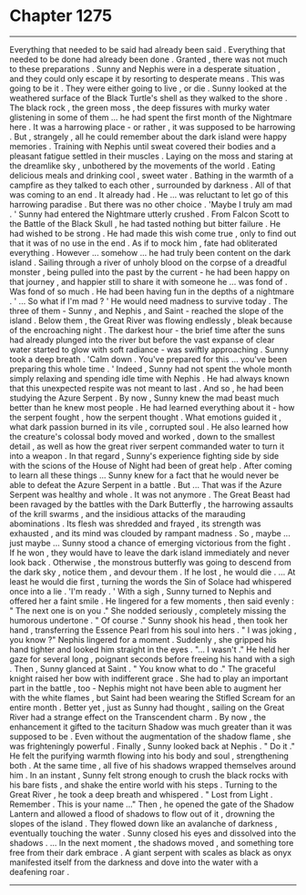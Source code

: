 
# Chapter 1275


---

Everything that needed to be said had already been said . Everything that needed to be done had already been done . Granted , there was not much to these preparations . Sunny and Nephis were in a desperate situation , and they could only escape it by resorting to desperate means . This was going to be it . They were either going to live , or die .
Sunny looked at the weathered surface of the Black Turtle's shell as they walked to the shore . The black rock , the green moss , the deep fissures with murky water glistening in some of them ... he had spent the first month of the Nightmare here .
It was a harrowing place - or rather , it was supposed to be harrowing . But , strangely , all he could remember about the dark island were happy memories .
Training with Nephis until sweat covered their bodies and a pleasant fatigue settled in their muscles . Laying on the moss and staring at the dreamlike sky , unbothered by the movements of the world . Eating delicious meals and drinking cool , sweet water . Bathing in the warmth of a campfire as they talked to each other , surrounded by darkness .
All of that was coming to an end . It already had .
He ... was reluctant to let go of this harrowing paradise .
But there was no other choice .
'Maybe I truly am mad . '
Sunny had entered the Nightmare utterly crushed . From Falcon Scott to the Battle of the Black Skull , he had tasted nothing but bitter failure . He had wished to be strong . He had made this wish come true , only to find out that it was of no use in the end .
As if to mock him , fate had obliterated everything .
However ... somehow ... he had truly been content on the dark island . Sailing through a river of unholy blood on the corpse of a dreadful monster , being pulled into the past by the current - he had been happy on that journey , and happier still to share it with someone he ... was fond of . Was fond of so much .
He had been having fun in the depths of a nightmare .
' ... So what if I'm mad ? '
He would need madness to survive today .
The three of them - Sunny , and Nephis , and Saint - reached the slope of the island . Below them , the Great River was flowing endlessly , bleak because of the encroaching night .
The darkest hour - the brief time after the suns had already plunged into the river but before the vast expanse of clear water started to glow with soft radiance - was swiftly approaching .
Sunny took a deep breath .
'Calm down . You've prepared for this ... you've been preparing this whole time . '
Indeed , Sunny had not spent the whole month simply relaxing and spending idle time with Nephis . He had always known that this unexpected respite was not meant to last . And so , he had been studying the Azure Serpent .
By now , Sunny knew the mad beast much better than he knew most people . He had learned everything about it - how the serpent fought , how the serpent thought . What emotions guided it , what dark passion burned in its vile , corrupted soul .
He also learned how the creature's colossal body moved and worked , down to the smallest detail , as well as how the great river serpent commanded water to turn it into a weapon . In that regard , Sunny's experience fighting side by side with the scions of the House of Night had been of great help .
After coming to learn all these things ... Sunny knew for a fact that he would never be able to defeat the Azure Serpent in a battle .
But ...
That was if the Azure Serpent was healthy and whole .
It was not anymore .
The Great Beast had been ravaged by the battles with the Dark Butterfly , the harrowing assaults of the krill swarms , and the insidious attacks of the marauding abominations . Its flesh was shredded and frayed , its strength was exhausted , and its mind was clouded by rampant madness .
So , maybe ... just maybe ... Sunny stood a chance of emerging victorious from the fight .
If he won , they would have to leave the dark island immediately and never look back . Otherwise , the monstrous butterfly was going to descend from the dark sky , notice them , and devour them .
If he lost , he would die .
... At least he would die first , turning the words the Sin of Solace had whispered once into a lie .
'I'm ready . '
With a sigh , Sunny turned to Nephis and offered her a faint smile . He lingered for a few moments , then said evenly :
" The next one is on you ."
She nodded seriously , completely missing the humorous undertone .
" Of course ."
Sunny shook his head , then took her hand , transferring the Essence Pearl from his soul into hers .
" I was joking , you know ?"
Nephis lingered for a moment . Suddenly , she gripped his hand tighter and looked him straight in the eyes .
"... I wasn't ."
He held her gaze for several long , poignant seconds before freeing his hand with a sigh . Then , Sunny glanced at Saint .
" You know what to do ."
The graceful knight raised her bow with indifferent grace . She had to play an important part in the battle , too - Nephis might not have been able to augment her with the white flames , but Saint had been wearing the Stifled Scream for an entire month .
Better yet , just as Sunny had thought , sailing on the Great River had a strange effect on the Transcendent charm . By now , the enhancement it gifted to the taciturn Shadow was much greater than it was supposed to be . Even without the augmentation of the shadow flame , she was frighteningly powerful .
Finally , Sunny looked back at Nephis .
" Do it ."
He felt the purifying warmth flowing into his body and soul , strengthening both . At the same time , all five of his shadows wrapped themselves around him . In an instant , Sunny felt strong enough to crush the black rocks with his bare fists , and shake the entire world with his steps .
Turning to the Great River , he took a deep breath and whispered .
" Lost from Light . Remember . This is your name ..."
Then , he opened the gate of the Shadow Lantern and allowed a flood of shadows to flow out of it , drowning the slopes of the island . They flowed down like an avalanche of darkness , eventually touching the water .
Sunny closed his eyes and dissolved into the shadows .
... In the next moment , the shadows moved , and something tore free from their dark embrace .
A giant serpent with scales as black as onyx manifested itself from the darkness and dove into the water with a deafening roar .

---


